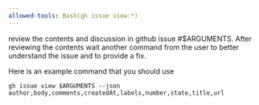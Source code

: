 ```yaml
---
allowed-tools: Bash(gh issue view:*)
---
```


review the contents and discussion in github issue #$ARGUMENTS. After reviewing the contents wait another command from the user to better understand the issue and to provide a fix.

Here is an example command that you should use

```shell
gh issue view $ARGUMENTS --json author,body,comments,createdAt,labels,number,state,title,url
```
